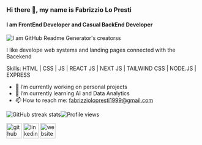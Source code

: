 ### Hi there 👋, my name is Fabrizzio Lo Presti
#### I am FrontEnd Developer and Casual BackEnd Developer
![I am GitHub Readme Generator's creatorss](https://img.freepik.com/free-vector/web-development-coding-programming-futuristic-banner-computer-code-laptop_3482-5582.jpg)

I like develope web systems and  landing pages connected with the Bacekend

Skills: HTML | CSS | JS | REACT JS | NEXT JS | TAILWIND CSS | NODE.JS | EXPRESS

- 🔭 I’m currently working on personal projects 
- 🌱 I’m currently learning AI and Data Analytics 
- 📫 How to reach me: fabrizziolopresti1999@gmail.com 

![GitHub streak stats](https://github-readme-streak-stats.herokuapp.com/?user=FabrizzioLopresti)![Profile views](https://gpvc.arturio.dev/FabrizzioLopresti)  

[<img src='https://cdn.jsdelivr.net/npm/simple-icons@3.0.1/icons/github.svg' alt='github' height='40'>](https://github.com/FabrizzioLopresti)  [<img src='https://cdn.jsdelivr.net/npm/simple-icons@3.0.1/icons/linkedin.svg' alt='linkedin' height='40'>](https://www.linkedin.com/in/fabrizzio-lo-presti-a7222b1b4/)  [<img src='https://cdn.jsdelivr.net/npm/simple-icons@3.0.1/icons/icloud.svg' alt='website' height='40'>](https://fabrizziolopresti-portfolio.netlify.app/)  
<!--
**FabrizzioLoPresti/FabrizzioLoPresti** is a ✨ _special_ ✨ repository because its `README.md` (this file) appears on your GitHub profile.

Here are some ideas to get you started:

- 🔭 I’m currently working on ...
- 🌱 I’m currently learning ...
- 👯 I’m looking to collaborate on ...
- 🤔 I’m looking for help with ...
- 💬 Ask me about ...
- 📫 How to reach me: ...
- 😄 Pronouns: ...
- ⚡ Fun fact: ...
-->
